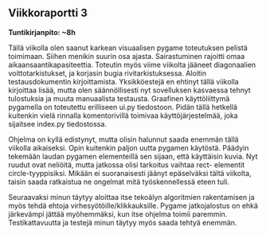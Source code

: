 ## Viikkoraportti 3

**Tuntikirjanpito: ~8h**

Tällä viikolla olen saanut karkean visuaalisen pygame toteutuksen pelistä toimimaan. Siihen menikin suurin osa ajasta.  Sairastuminen rajoitti omaa aikaansaantikapasiteettia. 
Toteutin myös viime viikolta
 jääneet diagonaalien voittotarkistukset, ja korjasin bugia rivitarkistuksessa. Aloitin testausdokumentin kirjoittamista. Yksikköestejä en ehtinyt tällä 
 viikolla kirjoittaa lisää, mutta olen säännöllisesti nyt sovelluksen kasvaessa tehnyt tulostuksia ja muuta manuaalista testausta. Graafinen käyttöliittymä 
 pygamella on toteutettu erilliseen ui.py tiedostoon. Pidän tällä hetkellä kuitenkin vielä rinnalla komentorivillä toimivaa käyttöjärjestelmää, joka
  sijaitsee index.py tiedostossa. 
  
Ohjelma on kyllä edistynyt, mutta olisin halunnut saada enemmän tällä viikolla aikaiseksi.
Opin kuitenkin paljon uutta pygamen käytöstä. Päädyin tekemään laudan pygamen elementeillä sen sijaan, että käyttäisin kuvia. Nyt ruudut ovat neliöitä,
 mutta jatkossa olisi tarkoitus vaihtaa rect- elementit circle-tyyppisiksi. Mikään ei suoranaisesti jäänyt epäselväksi tältä viikolta, taisin saada
  ratkaistua ne ongelmat mitä työskennellessä eteen tuli. 

Seuraavaksi minun täytyy aloittaa itse tekoälyn algoritmien rakentamisen ja myös tehdä ehtoja virhesyötöille/klikkauksille. Pygame jatkojalostus
on ehkä järkevämpi jättää myöhemmäksi, kun itse ohjelma toimii paremmin. Testikattavuutta ja testejä minun täytyy myös saada tehtyä enemmän. 

